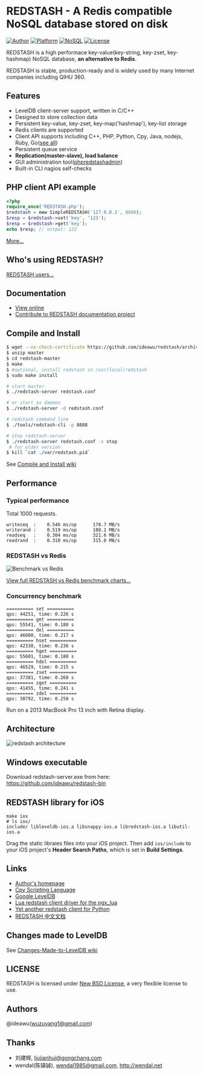 # REDSTASH - A Redis compatible NoSQL database stored on disk

[![Author](https://img.shields.io/badge/author-@ideawu-blue.svg?style=flat)](http://www.ideawu.net/) [![Platform](https://img.shields.io/badge/platform-Linux,%20BSD,%20OS%20X,%20Windows-green.svg?style=flat)](https://github.com/ideawu/redstash) [![NoSQL](https://img.shields.io/badge/db-NoSQL-pink.svg?tyle=flat)](https://github.com/ideawu/redstash) [![License](https://img.shields.io/badge/license-New%20BSD-yellow.svg?style=flat)](LICENSE)


REDSTASH is a high performace key-value(key-string, key-zset, key-hashmap) NoSQL database, __an alternative to Redis__.

REDSTASH is stable, production-ready and is widely used by many Internet companies including QIHU 360.

## Features

* LevelDB client-server support, written in C/C++
* Designed to store collection data
* Persistent key-value, key-zset, key-map('hashmap'), key-list storage
* Redis clients are supported
* Client API supports including C++, PHP, Python, Cpy, Java, nodejs, Ruby, Go([see all](http://redstash.io/docs/clients.html))
* Persistent queue service
* **Replication(master-slave), load balance**
* GUI administration tool([phpredstashadmin](https://github.com/redstash/phpredstashadmin))
* Built-in CLI nagios self-checks

## PHP client API example

```php
<?php
require_once('REDSTASH.php');
$redstash = new SimpleREDSTASH('127.0.0.1', 8888);
$resp = $redstash->set('key', '123');
$resp = $redstash->get('key');
echo $resp; // output: 123
```

[More...](http://redstash.io/docs/php/)


## Who's using REDSTASH?

[REDSTASH users...](http://redstash.io/docs/users.html)


## Documentation

* [View online](http://redstash.io/docs/)
* [Contribute to REDSTASH documentation project](https://github.com/ideawu/redstash-docs)

## Compile and Install

```sh
$ wget --no-check-certificate https://github.com/ideawu/redstash/archive/master.zip
$ unzip master
$ cd redstash-master
$ make
$ #optional, install redstash in /usr/local/redstash
$ sudo make install

# start master
$ ./redstash-server redstash.conf

# or start as daemon
$ ./redstash-server -d redstash.conf

# redstash command line
$ ./tools/redstash-cli -p 8888

# stop redstash-server
$ ./redstash-server redstash.conf -s stop
 # for older version
$ kill `cat ./var/redstash.pid`
```

See [Compile and Install wiki](http://redstash.io/docs/install.html)

## Performance

### Typical performance

Total 1000 requests.

```
writeseq  :    0.546 ms/op      178.7 MB/s
writerand :    0.519 ms/op      188.1 MB/s
readseq   :    0.304 ms/op      321.6 MB/s
readrand  :    0.310 ms/op      315.0 MB/s
```

### REDSTASH vs Redis

![Benchmark vs Redis](http://redstash.io/redstash-vs-redis.png?github)

[View full REDSTASH vs Redis benchmark charts...](http://redstash.io/)

### Concurrency benchmark

```
========== set ==========
qps: 44251, time: 0.226 s
========== get ==========
qps: 55541, time: 0.180 s
========== del ==========
qps: 46080, time: 0.217 s
========== hset ==========
qps: 42338, time: 0.236 s
========== hget ==========
qps: 55601, time: 0.180 s
========== hdel ==========
qps: 46529, time: 0.215 s
========== zset ==========
qps: 37381, time: 0.268 s
========== zget ==========
qps: 41455, time: 0.241 s
========== zdel ==========
qps: 38792, time: 0.258 s
```

Run on a 2013 MacBook Pro 13 inch with Retina display.

## Architecture

![redstash architecture](http://redstash.io/redstash.png)

## Windows executable

Download redstash-server.exe from here: https://github.com/ideawu/redstash-bin


## REDSTASH library for iOS

	make ios
	# ls ios/
	include/ libleveldb-ios.a libsnappy-ios.a libredstash-ios.a libutil-ios.a

Drag the static libraies files into your iOS project. Then add `ios/include` to your iOS project's __Header Search Paths__, which is set in __Build Settings__.

## Links

* [Author's homepage](http://www.ideawu.com/blog/)
* [Cpy Scripting Language](https://github.com/ideawu/cpy)
* [Google LevelDB](https://code.google.com/p/leveldb/)
* [Lua redstash client driver for the ngx_lua](https://github.com/LazyZhu/lua-resty-redstash)
* [Yet another redstash client for Python](https://github.com/ifduyue/pyredstash)
* [REDSTASH 中文文档](http://www.ideawu.net/blog/category/redstash)

## Changes made to LevelDB

See [Changes-Made-to-LevelDB wiki](https://github.com/ideawu/redstash/wiki/Changes-Made-to-LevelDB)

## LICENSE

REDSTASH is licensed under [New BSD License](http://opensource.org/licenses/BSD-3-Clause), a very flexible license to use.

## Authors

@ideawu(wuzuyang1@gmail.com)

## Thanks

* 刘建辉, liujianhui@gongchang.com
* wendal(陈镇铖), wendal1985@gmail.com, http://wendal.net 
